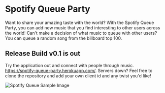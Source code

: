 # Spotify Queue Party

Want to share your amazing taste with the world?  With the Spotify Queue Party, you can add new music that you find interesting to other users across the world! 
Can't make a decision of what music to queue with other users? You can queue a random song from the billboard top 100.

## Release Build v0.1 is out

Try the application out and connect with people through music. https://spotify-queue-party.herokuapp.com/. Servers down? Feel free to clone the repository and add your own client id and any twist you'd like!

<img src="https://i.ibb.co/LNSyhmK/image.png"
     alt="Spotify Queue Sample Image"
     style="float: center;" />
